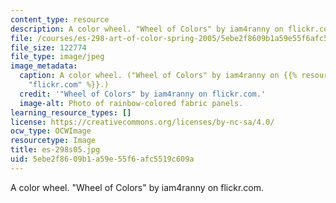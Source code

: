 ```yaml
---
content_type: resource
description: A color wheel. "Wheel of Colors" by iam4ranny on flickr.com.
file: /courses/es-298-art-of-color-spring-2005/5ebe2f8609b1a59e55f6afc5519c609a_es-298s05.jpg
file_size: 122774
file_type: image/jpeg
image_metadata:
  caption: A color wheel. ("Wheel of Colors" by iam4ranny on {{% resource_link "28a75c2d-c479-4f01-b41d-b21a7cb7bbcd"
    "flickr.com" %}}.)
  credit: '"Wheel of Colors" by iam4ranny on flickr.com.'
  image-alt: Photo of rainbow-colored fabric panels.
learning_resource_types: []
license: https://creativecommons.org/licenses/by-nc-sa/4.0/
ocw_type: OCWImage
resourcetype: Image
title: es-298s05.jpg
uid: 5ebe2f86-09b1-a59e-55f6-afc5519c609a
---
```

A color wheel. "Wheel of Colors" by iam4ranny on flickr.com.